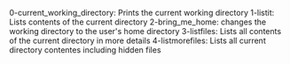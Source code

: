 0-current_working_directory: Prints the current working directory
1-listit: Lists contents of the current directory
2-bring_me_home: changes the working directory to the user's home directory
3-listfiles: Lists all contents of the current directory in more details
4-listmorefiles: Lists all current directory contentes including hidden files
